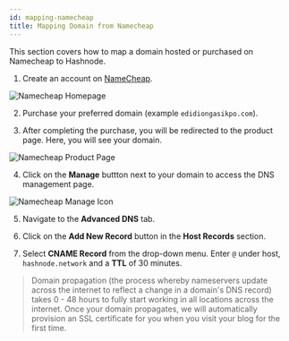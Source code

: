 ```yaml
---
id: mapping-namecheap
title: Mapping Domain from Namecheap
---
```


This section covers how to map a domain hosted or purchased on Namecheap to Hashnode.

1. Create an account on [NameCheap](http://namecheap.com/). 

![Namecheap Homepage](https://cdn.hashnode.com/res/hashnode/image/upload/v1611181169490/zqRV_MW0X.png?auto=compress)

2. Purchase your preferred domain (example `edidiongasikpo.com`).

3. After completing the purchase, you will be redirected to the product page. Here, you will see your domain.

![Namecheap Product Page](https://cdn.hashnode.com/res/hashnode/image/upload/v1611181430365/vsu-_m3ku.png?auto=compress)

4. Click on the **Manage** buttton next to your domain to access the DNS management page.

![Namecheap Manage Icon](https://cdn.hashnode.com/res/hashnode/image/upload/v1611181459100/19wTUvj2f.png?auto=compress)

5. Navigate to the **Advanced DNS** tab.

6. Click on the **Add New Record** button in the **Host Records** section. 

7. Select **CNAME Record** from the drop-down menu. Enter `@` under host, `hashnode.network` and a **TTL** of 30 minutes.


> Domain propagation (the process whereby nameservers update across the internet to reflect a change in a domain's DNS record) takes 0 - 48 hours to fully start working in all locations across the internet. Once your domain propagates, we will automatically provision an SSL certificate for you when you visit your blog for the first time.
